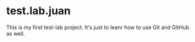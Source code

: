 # test.lab.juan
This is my first test-lab project. It's just to leanr how to use Git and GitHub as well. 
